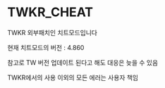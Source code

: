 # TWKR_CHEAT
TWKR 외부패치인 치트모드입니다

현재 치트모드의 버전 : 4.860

참고로 TW 버전 업데이트 된다고 해도 대응은 늦을 수 있음

TWKR에서의 사용 이외의 모든 에러는 사용자 책임
